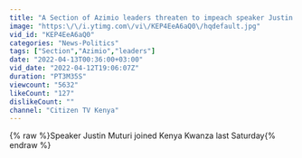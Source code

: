 ```yaml
---
title: "A Section of Azimio leaders threaten to impeach speaker Justin Muturi"
image: "https:\/\/i.ytimg.com\/vi\/KEP4EeA6aQ0\/hqdefault.jpg"
vid_id: "KEP4EeA6aQ0"
categories: "News-Politics"
tags: ["Section","Azimio","leaders"]
date: "2022-04-13T00:36:00+03:00"
vid_date: "2022-04-12T19:06:07Z"
duration: "PT3M35S"
viewcount: "5632"
likeCount: "127"
dislikeCount: ""
channel: "Citizen TV Kenya"
---
```

{% raw %}Speaker Justin Muturi joined Kenya Kwanza last Saturday{% endraw %}
